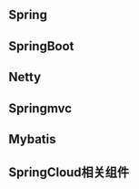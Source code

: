 ## Spring

## SpringBoot

## Netty























## Springmvc



## Mybatis



## SpringCloud相关组件

